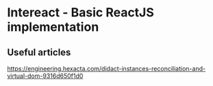 # Intereact - Basic ReactJS implementation


## Useful articles

https://engineering.hexacta.com/didact-instances-reconciliation-and-virtual-dom-9316d650f1d0